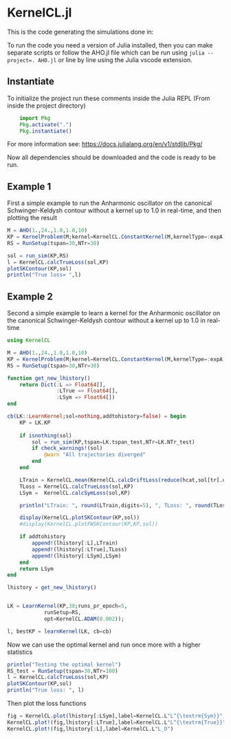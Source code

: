 # KernelCL.jl

This is the code generating the simulations done in: 

To run the code you need a version of Julia installed, then you can make separate scripts or follow the AHO.jl file which can be run using `julia --project=. AHO.jl` or line by line using the Julia vscode extension.

## Instantiate

To initialize the project run these comments inside the Julia REPL (From inside the project directory)
```julia
    import Pkg
    Pkg.activate(".")
    Pkg.instantiate()
```
For more information see: https://docs.julialang.org/en/v1/stdlib/Pkg/

Now all dependencies should be downloaded and the code is ready to be run.

## Example 1
First a simple example to run the Anharmonic oscillator on the canonical Schwinger-Keldysh contour without a kernel up to 1.0 in real-time, and then plotting the result

```julia
M = AHO(1.,24.,1.0,1.0,10)
KP = KernelProblem(M;kernel=KernelCL.ConstantKernel(M,kernelType=:expA));
RS = RunSetup(tspan=30,NTr=30)

sol = run_sim(KP,RS)
l = KernelCL.calcTrueLoss(sol,KP)
plotSKContour(KP,sol)
println("True loss= ",l)
```


## Example 2

Second a simple example to learn a kernel for the Anharmonic oscillator on the canonical Schwinger-Keldysh contour without a kernel up to 1.0 in real-time

```julia
using KernelCL

M = AHO(1.,24.,1.0,1.0,10)
KP = KernelProblem(M;kernel=KernelCL.ConstantKernel(M,kernelType=:expA));
RS = RunSetup(tspan=30,NTr=30)

function get_new_lhistory()
    return Dict(:L => Float64[], 
                :LTrue => Float64[], 
                :LSym => Float64[])
end

cb(LK::LearnKernel;sol=nothing,addtohistory=false) = begin
    KP = LK.KP
    
    if isnothing(sol)
        sol = run_sim(KP,tspan=LK.tspan_test,NTr=LK.NTr_test)
        if check_warnings!(sol)
            @warn "All trajectories diverged"
        end
    end

    LTrain = KernelCL.mean(KernelCL.calcDriftLoss(reduce(hcat,sol[tr].u),KP) for tr in eachindex(sol))
    TLoss = KernelCL.calcTrueLoss(sol,KP)
    LSym =  KernelCL.calcSymLoss(sol,KP)

    println("LTrain: ", round(LTrain,digits=5), ", TLoss: ", round(TLoss,digits=5), ", LSym: ", round(LSym,digits=5))

    display(KernelCL.plotSKContour(KP,sol))
    #display(KernelCL.plotFWSKContour(KP,KP,sol))

    if addtohistory
        append!(lhistory[:L],LTrain)
        append!(lhistory[:LTrue],TLoss)
        append!(lhistory[:LSym],LSym)
    end
    return LSym
end

lhistory = get_new_lhistory()


LK = LearnKernel(KP,30;runs_pr_epoch=5,
            runSetup=RS,
            opt=KernelCL.ADAM(0.002));

l, bestKP = learnKernel(LK, cb=cb)
```

Now we can use the optimal kernel and run once more with a higher statistics
```julia
println("Testing the optimal kernel")
RS_test = RunSetup(tspan=30,NTr=100)
l = KernelCL.calcTrueLoss(sol,KP)
plotSKContour(KP,sol)
println("True loss: ", l)
```

Then plot the loss functions
```julia
fig = KernelCL.plot(lhistory[:LSym],label=KernelCL.L"L^{\textrm{Sym}}",yaxis=:log)
KernelCL.plot!(fig,lhistory[:LTrue],label=KernelCL.L"L^{\textrm{True}}")
KernelCL.plot!(fig,lhistory[:L],label=KernelCL.L"L_D")
```